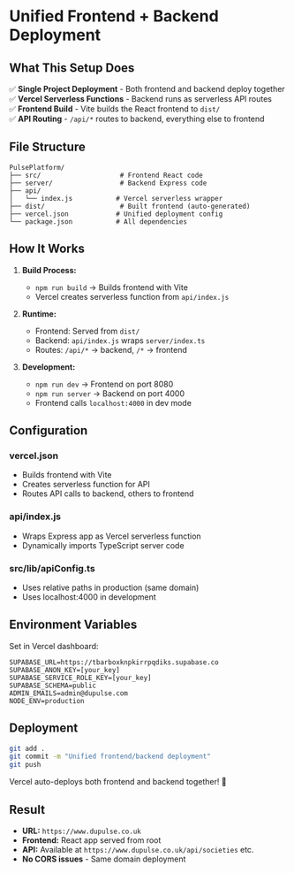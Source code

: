 # Unified Frontend + Backend Deployment

## What This Setup Does

✅ **Single Project Deployment** - Both frontend and backend deploy together  
✅ **Vercel Serverless Functions** - Backend runs as serverless API routes  
✅ **Frontend Build** - Vite builds the React frontend to `dist/`  
✅ **API Routing** - `/api/*` routes to backend, everything else to frontend  

## File Structure

```
PulsePlatform/
├── src/                    # Frontend React code
├── server/                 # Backend Express code
├── api/
│   └── index.js           # Vercel serverless wrapper
├── dist/                   # Built frontend (auto-generated)
├── vercel.json            # Unified deployment config
└── package.json           # All dependencies
```

## How It Works

1. **Build Process:**
   - `npm run build` → Builds frontend with Vite
   - Vercel creates serverless function from `api/index.js`

2. **Runtime:**
   - Frontend: Served from `dist/` 
   - Backend: `api/index.js` wraps `server/index.ts`
   - Routes: `/api/*` → backend, `/*` → frontend

3. **Development:**
   - `npm run dev` → Frontend on port 8080
   - `npm run server` → Backend on port 4000
   - Frontend calls `localhost:4000` in dev mode

## Configuration

### vercel.json
- Builds frontend with Vite
- Creates serverless function for API
- Routes API calls to backend, others to frontend

### api/index.js
- Wraps Express app as Vercel serverless function
- Dynamically imports TypeScript server code

### src/lib/apiConfig.ts
- Uses relative paths in production (same domain)
- Uses localhost:4000 in development

## Environment Variables

Set in Vercel dashboard:
```
SUPABASE_URL=https://tbarboxknpkirrpqdiks.supabase.co
SUPABASE_ANON_KEY=[your_key]
SUPABASE_SERVICE_ROLE_KEY=[your_key]
SUPABASE_SCHEMA=public
ADMIN_EMAILS=admin@dupulse.com
NODE_ENV=production
```

## Deployment

```bash
git add .
git commit -m "Unified frontend/backend deployment"
git push
```

Vercel auto-deploys both frontend and backend together! 🚀

## Result

- **URL:** `https://www.dupulse.co.uk`
- **Frontend:** React app served from root
- **API:** Available at `https://www.dupulse.co.uk/api/societies` etc.
- **No CORS issues** - Same domain deployment
